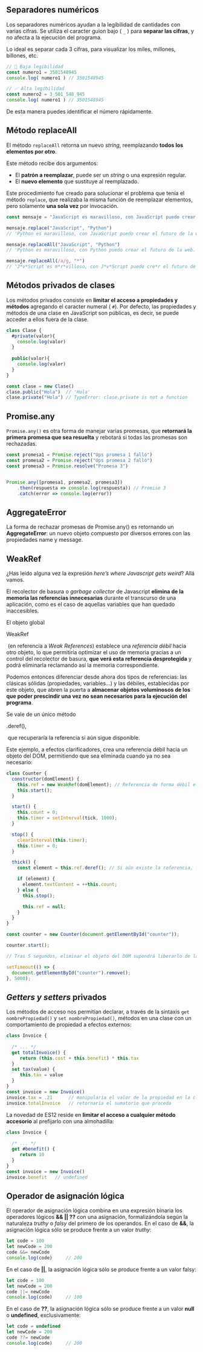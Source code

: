 ## Separadores numéricos

Los separadores numéricos ayudan a la legibilidad de cantidades con varias cifras. Se utiliza el caracter guion bajo ( `_` ) para **separar las cifras**, y no afecta a la ejecución del programa.

Lo ideal es separar cada 3 cifras, para visualizar los miles, millones, billones, etc.

```js
// 🔽 Baja legibilidad
const numero1 = 3501548945
console.log( numero1 ) // 3501548945

// ✅ Alta legibilidad
const numero2 = 3_501_548_945
console.log( numero1 ) // 3501548945
```

De esta manera puedes identificar el número rápidamente.

## Método replaceAll

El método `replaceAll` retorna un nuevo _string_, reemplazando **todos los elementos por otro**.

Este método recibe dos argumentos:

-   El **patrón a reemplazar**, puede ser un _string_ o una expresión regular.
-   El **nuevo elemento** que sustituye al reemplazado.

Este procedimiento fue creado para solucionar el problema que tenía el método `replace`, que realizaba la misma función de reemplazar elementos, pero solamente **una sola vez** por invocación.

```js
const mensaje = "JavaScript es maravilloso, con JavaScript puedo crear el futuro de la web."

mensaje.replace("JavaScript", "Python")
// 'Python es maravilloso, con JavaScript puedo crear el futuro de la web.'

mensaje.replaceAll("JavaScript", "Python")
// 'Python es maravilloso, con Python puedo crear el futuro de la web.'

mensaje.replaceAll(/a/g, "*")
// 'J*v*Script es m*r*villoso, con J*v*Script puedo cre*r el futuro de l* web.'
```

## Métodos privados de clases

Los métodos privados consiste en **limitar el acceso a propiedades y métodos** agregando el caracter numeral ( `#`). Por defecto, las propiedades y métodos de una clase en JavaScript son públicas, es decir, se puede acceder a ellos fuera de la clase.

```js
class Clase {
  #private(valor){
    console.log(valor)
  }
  
  public(valor){
    console.log(valor)
  }
}

const clase = new Clase()
clase.public("Hola")  // 'Hola'
clase.private("Hola") // TypeError: clase.private is not a function
```

## Promise.any

`Promise.any()` es otra forma de manejar varias promesas, que **retornará la primera promesa que sea resuelta** y rebotará si todas las promesas son rechazadas.

```js
const promesa1 = Promise.reject("Ups promesa 1 falló")
const promesa2 = Promise.reject("Ups promesa 2 falló")
const promesa3 = Promise.resolve("Promesa 3")


Promise.any([promesa1, promesa2, promesa3])
    .then(respuesta => console.log(respuesta)) // Promise 3
    .catch(error => console.log(error))
```

## AggregateError

La forma de rechazar promesas de Promise.any() es retornando un **AggregateError**: un nuevo objeto compuesto por diversos errores con las propiedades name y message.


## WeakRef

¿Has leído alguna vez la expresión _here’s where Javascript gets weird_? Allá vamos.

El recolector de basura o _garbage collector_ de Javascript **elimina de la memoria las referencias innecesarias** durante el transcurso de una aplicación, como es el caso de aquellas variables que han quedado inaccesibles.

El objeto global 

WeakRef

 (en referencia a _Weak References_) establece una _referencia débil_ hacia otro objeto, lo que permitiría optimizar el uso de memoria gracias a un control del recolector de basura, **que verá esta referencia desprotegida** y podrá eliminarla reclamando así la memoria correspondiente.

Podemos entonces diferenciar desde ahora dos tipos de referencias: las clásicas sólidas (propiedades, variables…) y las débiles, establecidas por este objeto, que abren la puerta a **almacenar objetos voluminosos de los que poder prescindir una vez no sean necesarios para la ejecución del programa**.

Se vale de un único método 

.deref(),

 que recuperaría la referencia si aún sigue disponible.

Este ejemplo, a efectos clarificadores, crea una referencia débil hacia un objeto del DOM, permitiendo que sea eliminada cuando ya no sea necesario:

````js
class Counter {
  constructor(domElement) {
    this.ref = new WeakRef(domElement); // Referencia de forma débil el objeto
    this.start();
  }

  start() {
    this.count = 0;
    this.timer = setInterval(tick, 1000);
  }

  stop() {
    clearInterval(this.timer);
    this.timer = 0;
  }

  thick() {
    const element = this.ref.deref(); // Si aún existe la referencia, la recupera

    if (element) {
      element.textContent = ++this.count;
    } else {
      this.stop();

      this.ref = null;
    }
  }
}

const counter = new Counter(document.getElementById("counter"));

counter.start();

// Tras 5 segundos, eliminar el objeto del DOM supondrá liberarlo de la memoria

setTimeout(() => {
  document.getElementById("counter").remove();
}, 5000);
````

## _Getters y setters_ privados

Los métodos de acceso nos permitían declarar, a través de la sintaxis ``get nombrePropiedad()`` y ``set nombrePropiedad()``, métodos en una clase con un comportamiento de propiedad a efectos externos:

```js
class Invoice {
  
  /* ... */
  get totalInvoice() {
     return (this.cost + this.benefit) * this.tax
  }
  set tax(value) {
     this.tax = value
  }
}
const invoice = new Invoice()
invoice.tax = .21      // manipularía el valor de la propiedad en la clase
invoice.totalInvoice   // retornaría el sumatorio que proceda
```

La novedad de ES12 reside en **limitar el acceso a cualquier método accesorio** al prefijarlo con una almohadilla:

```js
class Invoice {
  
  /* ... */
  get #benefit() {
     return 10
  }
}
const invoice = new Invoice()
invoice.benefit   // undefined
```

## Operador de asignación lógica

El operador de asignación lógica combina en una expresión binaria los operadores lógicos **&& || ??** con una asignación, formalizándola según la naturaleza _truthy_ o _falsy_ del primero de los operandos. 
En el caso de **&&**, la asignación lógica sólo se produce frente a un valor _truthy_:
```js
let code = 100
let newCode = 200
code &&= newCode 
console.log(code)     // 200
```

En el caso de **||**, la asignación lógica sólo se produce frente a un valor falsy:

```js
let code = 100
let newCode = 200
code ||= newCode 
console.log(code)     // 100
```

En el caso de **??**, la asignación lógica sólo se produce frente a un valor **null** o **undefined**, exclusivamente:

```js
let code = undefined
let newCode = 200
code ??= newCode
console.log(code)     // 200
```
